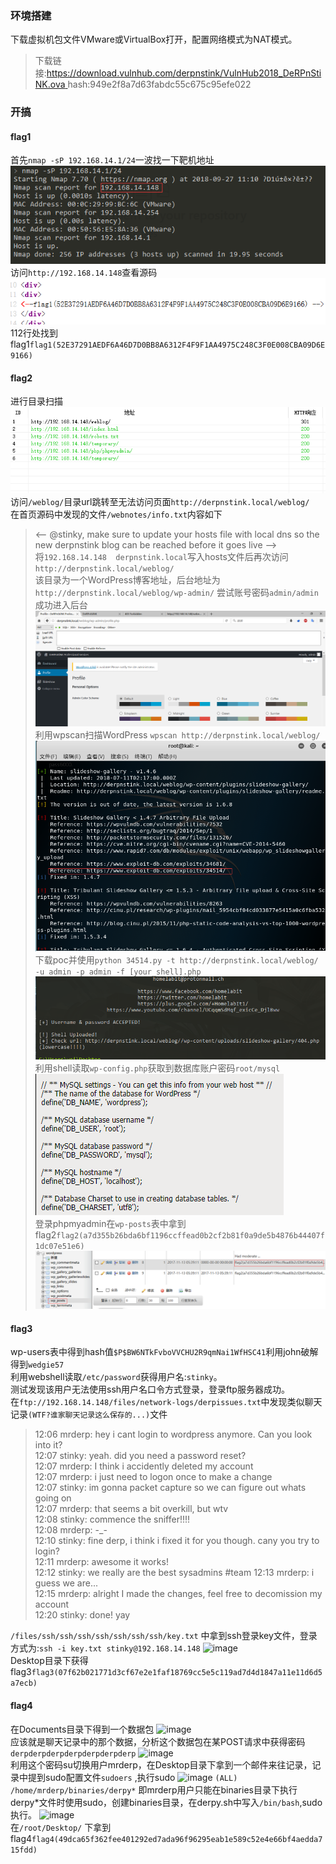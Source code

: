 ### 环境搭建
下载虚拟机包文件VMware或VirtualBox打开，配置网络模式为NAT模式。  
>下载链接:[https://download.vulnhub.com/derpnstink/VulnHub2018_DeRPnStiNK.ova ](https://download.vulnhub.com/derpnstink/VulnHub2018_DeRPnStiNK.ova)
hash:949e2f8a7d63fabdc55c675c95efe022    
### 开搞
#### flag1
首先```nmap -sP 192.168.14.1/24```一波找一下靶机地址
![nmap -sP 192.168.14.1/24](https://raw.githubusercontent.com/trialv/vulnhub_test/master/DeRPnStiNK/png_1.png)    
访问```http://192.168.14.148```查看源码
![image](https://raw.githubusercontent.com/trialv/vulnhub_test/master/DeRPnStiNK/png_2.png)
112行处找到flag1```flag1(52E37291AEDF6A46D7D0BB8A6312F4F9F1AA4975C248C3F0E008CBA09D6E9166)```
#### flag2
进行目录扫描
![image](https://raw.githubusercontent.com/trialv/vulnhub_test/master/DeRPnStiNK/png_3.png)    
访问```/weblog/```目录url跳转至无法访问页面```http://derpnstink.local/weblog/```    
在首页源码中发现的文件```/webnotes/info.txt```内容如下
><-- @stinky, make sure to update your hosts file with local dns so the new derpnstink blog can be reached before it goes live -->    
将```192.168.14.148  derpnstink.local```写入hosts文件后再次访问```http://derpnstink.local/weblog/```  
该目录为一个WordPress博客地址，后台地址为```http://derpnstink.local/weblog/wp-admin/```
尝试账号密码```admin/admin```成功进入后台
![image](https://raw.githubusercontent.com/trialv/vulnhub_test/master/DeRPnStiNK/png_4.png)   
利用wpscan扫描WordPress ```wpscan http://derpnstink.local/weblog/```
![image](https://raw.githubusercontent.com/trialv/vulnhub_test/master/DeRPnStiNK/png_5.png)    
下载poc并使用```python 34514.py -t http://derpnstink.local/weblog/ -u admin -p admin -f [your_shell].php```
![image](https://raw.githubusercontent.com/trialv/vulnhub_test/master/DeRPnStiNK/png_6.png)    
利用shell读取```wp-config.php```获取到数据库账户密码```root/mysql```
![image](https://raw.githubusercontent.com/trialv/vulnhub_test/master/DeRPnStiNK/png_7.png)    
登录phpmyadmin在```wp-posts```表中拿到flag2```flag2(a7d355b26bda6bf1196ccffead0b2cf2b81f0a9de5b4876b44407f1dc07e51e6)``` 
![image](https://raw.githubusercontent.com/trialv/vulnhub_test/master/DeRPnStiNK/png_8.png)    
#### flag3
wp-users表中得到hash值```$P$BW6NTkFvboVVCHU2R9qmNai1WfHSC41```利用john破解得到```wedgie57```   
利用webshell读取```/etc/password```获得用户名:```stinky```。   
测试发现该用户无法使用ssh用户名口令方式登录，登录ftp服务器成功。   
在```ftp://192.168.14.148/files/network-logs/derpissues.txt```中发现类似聊天记录```(WTF?谁家聊天记录这么保存的...)```文件  
>12:06 mrderp: hey i cant login to wordpress anymore. Can you look into it?   
12:07 stinky: yeah. did you need a password reset?   
12:07 mrderp: I think i accidently deleted my account   
12:07 mrderp: i just need to logon once to make a change   
12:07 stinky: im gonna packet capture so we can figure out whats going on   
12:07 mrderp: that seems a bit overkill, but wtv   
12:08 stinky: commence the sniffer!!!!   
12:08 mrderp: -_-   
12:10 stinky: fine derp, i think i fixed it for you though. cany you try to login?   
12:11 mrderp: awesome it works!   
12:12 stinky: we really are the best sysadmins #team
12:13 mrderp: i guess we are...   
12:15 mrderp: alright I made the changes, feel free to decomission my account   
12:20 stinky: done! yay

```/files/ssh/ssh/ssh/ssh/ssh/ssh/ssh/key.txt``` 中拿到ssh登录key文件，登录方式为:```ssh -i key.txt stinky@192.168.14.148``` 
![image](https://raw.githubusercontent.com/trialv/vulnhub_test/master/DeRPnStiNK/png_9.png)   
Desktop目录下获得flag3```flag3(07f62b021771d3cf67e2e1faf18769cc5e5c119ad7d4d1847a11e11d6d5a7ecb)``` 
#### flag4
在Documents目录下得到一个数据包
![image](https://raw.githubusercontent.com/trialv/vulnhub_test/master/DeRPnStiNK/png_10.png)   
应该就是聊天记录中的那个数据，分析这个数据包在某POST请求中获得密码```derpderpderpderpderpderpderp```
![image](https://raw.githubusercontent.com/trialv/vulnhub_test/master/DeRPnStiNK/png_11.png)    
利用这个密码su切换用户mrderp，在Desktop目录下拿到一个邮件来往记录，记录中提到sudo配置文件```sudoers``` ,执行sudo
![image](https://raw.githubusercontent.com/trialv/vulnhub_test/master/DeRPnStiNK/png_12.png)
```(ALL) /home/mrderp/binaries/derpy*``` 即mrderp用户只能在binaries目录下执行derpy*文件时使用sudo，创建binaries目录，在derpy.sh中写入```/bin/bash```,sudo执行。
![image](https://raw.githubusercontent.com/trialv/vulnhub_test/master/DeRPnStiNK/png_13.png)   
在```/root/Desktop/``` 下拿到flag4```flag4(49dca65f362fee401292ed7ada96f96295eab1e589c52e4e66bf4aedda715fdd)```
